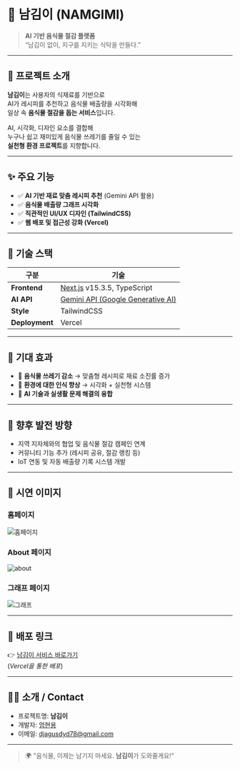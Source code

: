 # 🥕 남김이 (NAMGIMI)

> **AI 기반 음식물 절감 플랫폼**  
> “남김이 없이, 지구를 지키는 식탁을 만들다.”

---

## 📌 프로젝트 소개

**남김이**는 사용자의 식재료를 기반으로  
AI가 레시피를 추천하고 음식물 배출량을 시각화해  
일상 속 **음식물 절감을 돕는 서비스**입니다.

AI, 시각화, 디자인 요소를 결합해  
누구나 쉽고 재미있게 음식물 쓰레기를 줄일 수 있는  
**실천형 환경 프로젝트**를 지향합니다.

---

## ✨ 주요 기능

- ✅ **AI 기반 재료 맞춤 레시피 추천** (Gemini API 활용)
- ✅ **음식물 배출량 그래프 시각화**
- ✅ **직관적인 UI/UX 디자인 (TailwindCSS)**
- ✅ **웹 배포 및 접근성 강화 (Vercel)**

---

## 🧰 기술 스택

| 구분 | 기술 |
|------|------|
| **Frontend** | [Next.js](https://nextjs.org/) v15.3.5, TypeScript |
| **AI API** | [Gemini API (Google Generative AI)](https://ai.google.dev/) |
| **Style** | TailwindCSS |
| **Deployment** | Vercel |

---

## 🌱 기대 효과

- 🥦 **음식물 쓰레기 감소** → 맞춤형 레시피로 재료 소진률 증가  
- 🧠 **환경에 대한 인식 향상** → 시각화 + 실천형 시스템  
- 🔄 **AI 기술과 실생활 문제 해결의 융합**

---

## 🚀 향후 발전 방향

- 지역 지자체와의 협업 및 음식물 절감 캠페인 연계  
- 커뮤니티 기능 추가 (레시피 공유, 절감 랭킹 등)  
- IoT 연동 및 자동 배출량 기록 시스템 개발

---

## 📸 시연 이미지
### 홈페이지
![홈페이지](https://github.com/user-attachments/assets/29660d6a-c237-4b78-be29-2126e8e29d6f)

### About 페이지
![about](https://github.com/user-attachments/assets/1396c6e2-3f5b-408a-a447-df5df881f4e8)

### 그래프 페이지
![그래프](https://github.com/user-attachments/assets/fcfada13-5b06-4ee2-8f24-7afcb205fc5e)


---

## 🔗 배포 링크

👉 [남김이 서비스 바로가기](https://namgim.vercel.app/)  
(*Vercel을 통한 배포*)

---

## 🙋‍♀️ 소개 / Contact

- 프로젝트명: **남김이**
- 개발자: [엄현용](https://github.com/ehy0414)
- 이메일: djagusdyd78@gmail.com

---

> 🌍 "음식물, 이제는 남기지 마세요. **남김이**가 도와줄게요!"
